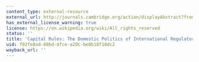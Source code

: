```yaml
---
content_type: external-resource
external_url: http://journals.cambridge.org/action/displayAbstract?fromPage=online&aid=236228
has_external_license_warning: true
license: https://en.wikipedia.org/wiki/All_rights_reserved
status: ''
title: 'Capital Rules: The Domestic Politics of International Regulatory Harmonization'
uid: f02fe8ad-88bd-4fce-a20c-be0b18f18dc2
wayback_url: ''
---
```

